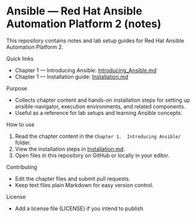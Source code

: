 # Ansible — Red Hat Ansible Automation Platform 2 (notes)

This repository contains notes and lab setup guides for Red Hat Ansible Automation Platform 2.

Quick links
- Chapter 1 — Introducing Ansible: [Introducing_Ansible.md](Chapter%201.%20%20Introducing%20Ansible/Introducing_Ansible.md)  
- Chapter 1 — Installation guide: [Installation.md](Chapter%201.%20%20Introducing%20Ansible/Installation.md)

Purpose
- Collects chapter content and hands-on installation steps for setting up ansible-navigator, execution environments, and related components.
- Useful as a reference for lab setups and learning Ansible concepts.

How to use
1. Read the chapter content in the `Chapter 1.  Introducing Ansible/` folder.
2. View the installation steps in [Installation.md](Chapter%201.%20%20Introducing%20Ansible/Installation.md).
3. Open files in this repository on GitHub or locally in your editor.

Contributing
- Edit the chapter files and submit pull requests.
- Keep text files plain Markdown for easy version control.

License
- Add a license file (LICENSE) if you intend to publish
